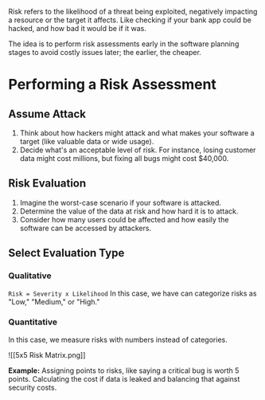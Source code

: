 Risk refers to the likelihood of a threat being exploited, negatively impacting a resource or the target it affects. Like checking if your bank app could be hacked, and how bad it would be if it was.

The idea is to perform risk assessments early in the software planning stages to avoid costly issues later; the earlier, the cheaper.

# Performing a Risk Assessment

## Assume Attack

1. Think about how hackers might attack and what makes your software a target (like valuable data or wide usage).
2. Decide what's an acceptable level of risk. For instance, losing customer data might cost millions, but fixing all bugs might cost $40,000.
## Risk Evaluation

1. Imagine the worst-case scenario if your software is attacked.
2. Determine the value of the data at risk and how hard it is to attack.
3. Consider how many users could be affected and how easily the software can be accessed by attackers.

## Select Evaluation Type
### Qualitative

`Risk = Severity x Likelihood`
In this case, we have can categorize risks as "Low," "Medium," or "High."

### Quantitative

In this case, we measure risks with numbers instead of categories.

![[5x5 Risk Matrix.png]]

**Example:** Assigning points to risks, like saying a critical bug is worth 5 points. Calculating the cost if data is leaked and balancing that against security costs.